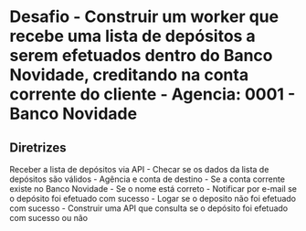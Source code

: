 # Desafio - Construir um worker que recebe uma lista de depósitos a serem efetuados dentro do Banco Novidade, creditando na conta corrente do cliente - Agencia: 0001 - Banco Novidade

## Diretrizes
Receber a lista de depósitos via API
	- Checar se os dados da lista de depósitos são válidos
	- Agência e conta de destino
	- Se a conta corrente existe no Banco Novidade
	- Se o nome está correto
	- Notificar por e-mail se o depósito foi efetuado com sucesso
	- Logar se o deposito não foi efetuado com sucesso
	- Construir uma API que consulta se o depósito foi efetuado com sucesso ou não
